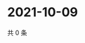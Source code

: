 # 2021-10-09

共 0 条

<!-- BEGIN WEIBO -->
<!-- 最后更新时间 Sat Oct 09 2021 21:17:46 GMT+0800 (China Standard Time) -->

<!-- END WEIBO -->
